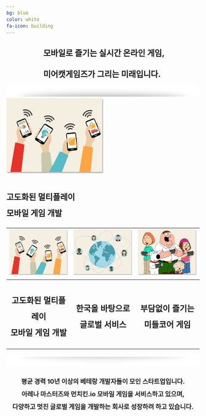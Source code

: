 ```yaml
---
bg: blue
color: white
fa-icon: building
---
```

<style type="text/scc">
   @import url(//fonts.googleapis.com/earlyaccess/jejugothic.css);
   .jg{
   font-family: 'Jeju Gothic', sans-serif; 
   text-shadow: 2px 2px 2px gray;
   line-height: 2;
   -webkit-text-size-adjust: auto;
   }
   .jf{
   font-family: 'Jeju Gothic', sans-serif; 
   }
   .sp{
   width: 33%;
   text-align:center;
   font-family: 'Jeju Gothic', sans-serif; 
   }
   table{
   width:100%;
   align:center;
   font-family: 'Jeju Gothic', sans-serif;
   text-shadow: 2px 2px 2px gray;
   border:1px;
   }
   td, th{
   padding:5px;
   }      
   .effect_img {
    border-radius: 20px;
   }   
   .center_ta{
   width:30%;
   }   
   .icon_ta{
   width:20%;
   }   
   .text_ta{
   width:80%;
   font-size: x-large;
   }   
   span{
   display:inline;
   }   
</style> 


<link rel="stylesheet" href="https://use.fontawesome.com/releases/v5.2.0/css/all.css" integrity="sha384-hWVjflwFxL6sNzntih27bfxkr27PmbbK/iSvJ+a4+0owXq79v+lsFkW54bOGbiDQ" crossorigin="anonymous">

<div style="text-align:center;">
   <h2 class="jg"><i class="fa fa-quote-left"></i>&nbsp;모바일로 즐기는 실시간 온라인 게임, <br/><br/>미어캣게임즈가 그리는 미래입니다.&nbsp;<i class="fa fa-quote-right"></i></h2>
  </div>
<p></p>  
<p></p>
<div style="width:100%; text-align:center;">
   <div style="display:inline-block; width:100%;">
   <img src="img/section_divid_01.png"/>
   </div>
</div>
<div>
   <section style"width:33.333333%;">
      <div><img src="img/com_01.png" width="255px">
         <p>
         <h2 class="jg" style="line-height:2;">고도화된 멀티플레이<br/>모바일 게임 개발</h2>
         </p>
      </div>
   </section>
</div>
<table>
   <tr>
      <th><img src="img/com_01.png" width="255px"></th>
      <th><img src="img/com_02.png" width="255px"></th>
      <th><img src="img/com_03.png" width="255px"></th>
   </tr>
   <tr>
      <th><h2 class="jg" style="line-height:2;">고도화된 멀티플레이<br/>모바일 게임 개발</h2></th>
      <th><h2 class="jg" style="line-height:2;">한국을 바탕으로<br/>글로벌 서비스</h2></th>
      <th><h2 class="jg" style="line-height:2;">부담없이 즐기는<br/>미들코어 게임</h2></th>
   </tr>
   </table>
<div style="width:100%; text-align:center;">
   <div style="display:inline-block; width:100%;">
   <img src="img/section_divid.png"/>
   </div>
</div>
<div style="text-align:center; line-height:2;" class="jf">
<h3 class="jg">평균 경력 10년 이상의 베테랑 개발자들이 모인 스타트업입니다. <br/>
<strong>아레나 마스터즈</strong>와 <strong>먼치킨.io</strong> 모바일 게임을 서비스하고 있으며, <br/>
다양하고 멋진 글로벌 게임을 개발하는 회사로 성장하려 하고 있습니다.
</h3>
</div>
